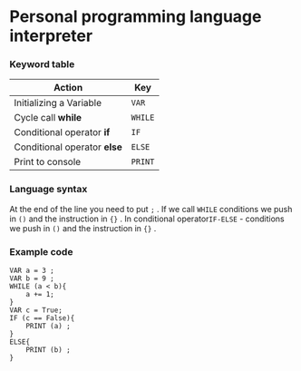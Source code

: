 #  Personal programming language interpreter

<h3> Keyword table </h3>

|Action| Key |
|--|--|
| Initializing a Variable | `VAR` |
| Cycle call **while** | `WHILE` |
| Conditional operator **if** | `IF` |
| Conditional operator **else** | `ELSE` |
| Print to console | `PRINT` |

<h3>Language syntax</h3>

At the end of the line you need to put `;` .
If we call `WHILE` conditions we push in `()` and the instruction in `{}` .
In conditional operator`IF-ELSE`  - conditions we push in `()` and the instruction in `{}` .

<h3> Example code </h3>

```
VAR a = 3 ;
VAR b = 9 ;
WHILE (a < b){
	a += 1;
}
VAR c = True;
IF (c == False){
	PRINT (a) ;
}
ELSE{
	PRINT (b) ;
}

```
